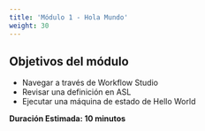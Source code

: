```yaml
---
title: 'Módulo 1 - Hola Mundo'
weight: 30
---
```


## Objetivos del módulo

- Navegar a través de Workflow Studio
- Revisar una definición en ASL
- Ejecutar una máquina de estado de Hello World

**Duración Estimada: 10 minutos**
